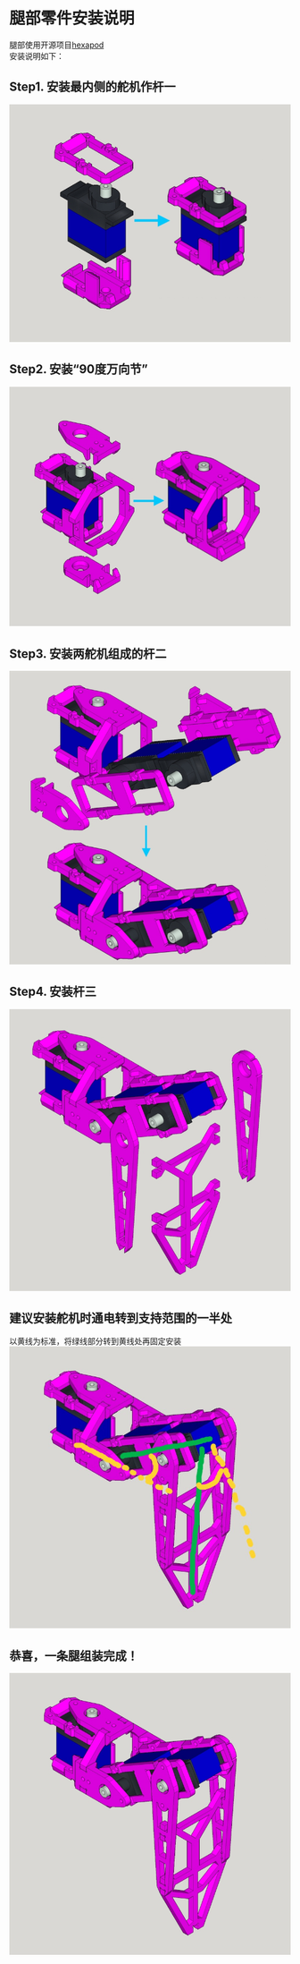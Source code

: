 # 腿部零件安装说明
腿部使用开源项目[hexapod](https://github.com/SmallpTsai/hexapod-v2-7697)  
安装说明如下：  
## Step1. 安装最内侧的舵机作杆一  
![step1](https://github.com/NowLoadY/Robophage/blob/main/resource/StlFiles/foot/files/mech_leg_1.jpg)  
## Step2. 安装“90度万向节”  
![step1](https://github.com/NowLoadY/Robophage/blob/main/resource/StlFiles/foot/files/mech_leg_2.jpg)  
## Step3. 安装两舵机组成的杆二  
![step1](https://github.com/NowLoadY/Robophage/blob/main/resource/StlFiles/foot/files/mech_leg_3.jpg)  
## Step4. 安装杆三 
![step1](https://github.com/NowLoadY/Robophage/blob/main/resource/StlFiles/foot/files/mech_leg_4.jpg)  
## 建议安装舵机时通电转到支持范围的一半处
以黄线为标准，将绿线部分转到黄线处再固定安装
![step1](https://github.com/NowLoadY/Robophage/blob/main/resource/StlFiles/foot/files/mech_leg_5_edit.jpg)  
## 恭喜，一条腿组装完成！ 
![step1](https://github.com/NowLoadY/Robophage/blob/main/resource/StlFiles/foot/files/mech_leg_5.jpg)  
